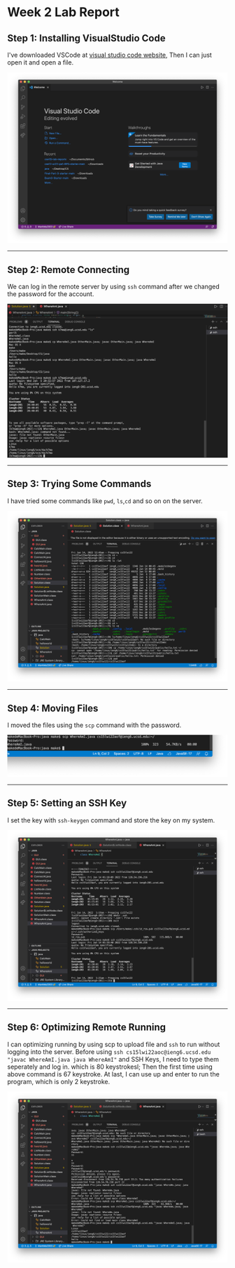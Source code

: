 # Week 2 Lab Report

## Step 1: Installing VisualStudio Code

I've downloaded VSCode at [visual studio code website](https://code.visualstudio.com/), Then I can just open it and open a file.

![Image](./screenshots/installing.png)

---
## Step 2: Remote Connecting

We can log in the remote server by using `ssh` command after we changed the password for the account.

![Image](./screenshots/remote.png)

---
## Step 3: Trying Some Commands

I have tried some commands like `pwd`, `ls`,`cd` and so on on the server.

![Image](./screenshots/trying.png)

---

## Step 4: Moving Files

I moved the files using the `scp` command with the password.

![Image](./screenshots/moving.png)

---

## Step 5: Setting an SSH Key

I set the key with `ssh-keygen` command and store the key on my system.

![Image](./screenshots/key.png)

---

## Step 6: Optimizing Remote Running

I can optimizing running by using scp to upload file and `ssh` to run without logging into the server. Before using `ssh cs15lwi22aoc@ieng6.ucsd.edu "javac WhereAmI.java java WhereAmI"` and SSH Keys, I need to type them seperately and log in. which is 80 keystrokesl; Then the first time using above command is 67 keystroke. At last, I can use up and enter to run the program, which is only 2 keystroke.

![Image](./screenshots/opt.png)
